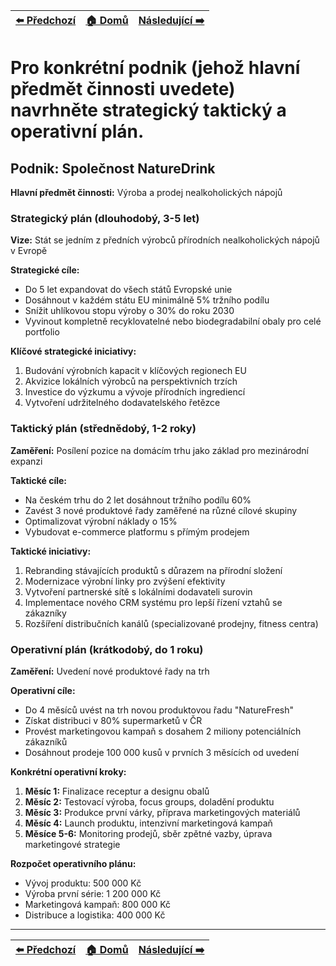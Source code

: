 <div align="center">

| [⬅️ Předchozí](otazka_14.md) | [🏠 Domů](../../README.md) | [Následující ➡️](otazka_16.md) |
|:-------------------------:|:---------------------------:|:-----------------------------:|

</div>

# Pro konkrétní podnik (jehož hlavní předmět činnosti uvedete) navrhněte strategický taktický a operativní plán.

## Podnik: Společnost NatureDrink

**Hlavní předmět činnosti:** Výroba a prodej nealkoholických nápojů

### Strategický plán (dlouhodobý, 3-5 let)

**Vize:** Stát se jedním z předních výrobců přírodních nealkoholických nápojů v Evropě

**Strategické cíle:**
- Do 5 let expandovat do všech států Evropské unie
- Dosáhnout v každém státu EU minimálně 5% tržního podílu
- Snížit uhlíkovou stopu výroby o 30% do roku 2030
- Vyvinout kompletně recyklovatelné nebo biodegradabilní obaly pro celé portfolio

**Klíčové strategické iniciativy:**
1. Budování výrobních kapacit v klíčových regionech EU
2. Akvizice lokálních výrobců na perspektivních trzích
3. Investice do výzkumu a vývoje přírodních ingrediencí
4. Vytvoření udržitelného dodavatelského řetězce

### Taktický plán (střednědobý, 1-2 roky)

**Zaměření:** Posílení pozice na domácím trhu jako základ pro mezinárodní expanzi

**Taktické cíle:**
- Na českém trhu do 2 let dosáhnout tržního podílu 60%
- Zavést 3 nové produktové řady zaměřené na různé cílové skupiny
- Optimalizovat výrobní náklady o 15%
- Vybudovat e-commerce platformu s přímým prodejem

**Taktické iniciativy:**
1. Rebranding stávajících produktů s důrazem na přírodní složení
2. Modernizace výrobní linky pro zvýšení efektivity
3. Vytvoření partnerské sítě s lokálními dodavateli surovin
4. Implementace nového CRM systému pro lepší řízení vztahů se zákazníky
5. Rozšíření distribučních kanálů (specializované prodejny, fitness centra)

### Operativní plán (krátkodobý, do 1 roku)

**Zaměření:** Uvedení nové produktové řady na trh

**Operativní cíle:**
- Do 4 měsíců uvést na trh novou produktovou řadu "NatureFresh"
- Získat distribuci v 80% supermarketů v ČR
- Provést marketingovou kampaň s dosahem 2 miliony potenciálních zákazníků
- Dosáhnout prodeje 100 000 kusů v prvních 3 měsících od uvedení

**Konkrétní operativní kroky:**
1. **Měsíc 1:** Finalizace receptur a designu obalů
2. **Měsíc 2:** Testovací výroba, focus groups, doladění produktu
3. **Měsíc 3:** Produkce první várky, příprava marketingových materiálů
4. **Měsíc 4:** Launch produktu, intenzivní marketingová kampaň
5. **Měsíce 5-6:** Monitoring prodejů, sběr zpětné vazby, úprava marketingové strategie

**Rozpočet operativního plánu:** 
- Vývoj produktu: 500 000 Kč
- Výroba první série: 1 200 000 Kč
- Marketingová kampaň: 800 000 Kč
- Distribuce a logistika: 400 000 Kč

---

<div align="center">

| [⬅️ Předchozí](otazka_14.md) | [🏠 Domů](../../README.md) | [Následující ➡️](otazka_16.md) |
|:-------------------------:|:---------------------------:|:-----------------------------:|

</div>